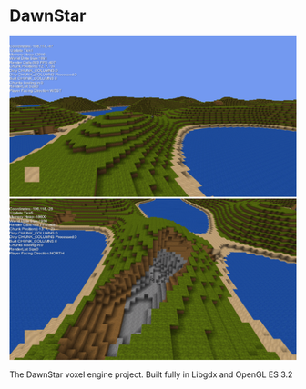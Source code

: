 <h1>DawnStar</h1>
<img src="screenshot60.png" title="Voxel Banner">
<img src="screenshot3.png" title="Voxel Banner">
<P>
  The DawnStar voxel engine project. Built fully in Libgdx 
  and OpenGL ES 3.2
</P>

